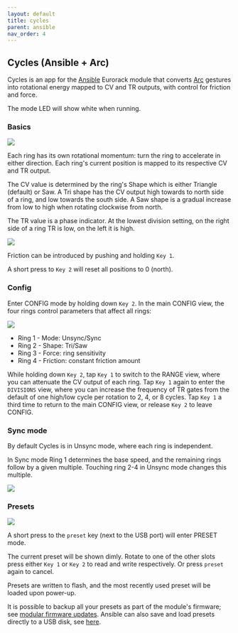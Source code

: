 ```yaml
---
layout: default
title: cycles
parent: ansible
nav_order: 4
---
```


## Cycles (Ansible + Arc)

Cycles is an app for the [Ansible](/docs/ansible) Eurorack module that converts [Arc](/docs/arc) gestures into rotational energy mapped to CV and TR outputs, with control for friction and force.

The mode LED will show white when running.

### Basics

![](../images/ansible_CYCLES_1.2.png)

Each ring has its own rotational momentum: turn the ring to accelerate in either direction. Each ring's current position is mapped to its respective CV and TR output.

The CV value is determined by the ring's Shape which is either Triangle (default) or Saw. A Tri shape has the CV output high towards to north side of a ring, and low towards the south side. A Saw shape is a gradual increase from low to high when rotating clockwise from north.

The TR value is a phase indicator. At the lowest division setting, on the right side of a ring TR is low, on the left it is high.

![](../images/arc_CYCLES_main_mode_PHASE_1.2.png)

Friction can be introduced by pushing and holding `Key 1`.

A short press to `Key 2` will reset all positions to 0 (north).

### Config

Enter CONFIG mode by holding down `Key 2`. In the main CONFIG view, the four rings control parameters that affect all rings:

![](../images/arc_CYCLES_config_1.5.png)

 * Ring 1 - Mode: Unsync/Sync
 * Ring 2 - Shape: Tri/Saw
 * Ring 3 - Force: ring sensitivity
 * Ring 4 - Friction: constant friction amount

While holding down `Key 2`, tap `Key 1` to switch to the RANGE view, where you can attenuate the CV output of each ring. Tap `Key 1` again to enter the `DIVISIONS` view, where you can increase the frequency of TR gates from the default of one high/low cycle per rotation to 2, 4, or 8 cycles. Tap `Key 1` a third time to return to the main CONFIG view, or release `Key 2` to leave CONFIG.

### Sync mode

By default Cycles is in Unsync mode, where each ring is independent.

In Sync mode Ring 1 determines the base speed, and the remaining rings follow by a given multiple. Touching ring 2-4 in Unsync mode changes this multiple.

![](../images/arc_CYCLES_main_mode_SPEED_full_1.3.png)

### Presets

![](../images/arc_LEVELS_saveANDrecall_1.1.png)

A short press to the `preset` key (next to the USB port) will enter PRESET mode.

The current preset will be shown dimly. Rotate to one of the other slots press either `Key 1` or `Key 2` to read and write respectively. Or press `preset` again to cancel.

Presets are written to flash, and the most recently used preset will be loaded upon power-up.

It is possible to backup all your presets as part of the module's firmware; see [modular firmware updates](/docs/modular/update/). Ansible can also save and load presets directly to a USB disk, see [here](/docs/ansible#usb-disk-mode).
